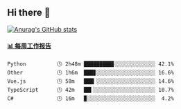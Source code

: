 ## Hi there 👋

[![Anurag's GitHub stats](https://github-readme-stats-orilights.vercel.app/api?username=orilights)](https://github.com/anuraghazra/github-readme-stats)

<!--
**OriLight152/OriLight152** is a ✨ _special_ ✨ repository because its `README.md` (this file) appears on your GitHub profile.

Here are some ideas to get you started:

- 🔭 I’m currently working on ...
- 🌱 I’m currently learning ...
- 👯 I’m looking to collaborate on ...
- 🤔 I’m looking for help with ...
- 💬 Ask me about ...
- 📫 How to reach me: ...
- 😄 Pronouns: ...
- ⚡ Fun fact: ...
-->

<!-- waka-box start -->
#### <a href="https://gist.github.com/92c8d5b388768c10efcba86e82b7c4fb" target="_blank">📊 每周工作报告</a>
```text
Python          🕓 2h48m █████████▋░░░░░░░░░░░░░ 42.1%
Other           🕓 1h6m  ███▊░░░░░░░░░░░░░░░░░░░ 16.6%
Vue.js          🕓 58m   ███▎░░░░░░░░░░░░░░░░░░░ 14.6%
TypeScript      🕓 42m   ██▍░░░░░░░░░░░░░░░░░░░░ 10.7%
C#              🕓 16m   ▉░░░░░░░░░░░░░░░░░░░░░░  4.2%
```
<!-- Powered by https://github.com/journey-ad/waka-box-go . -->
<!-- waka-box end -->

